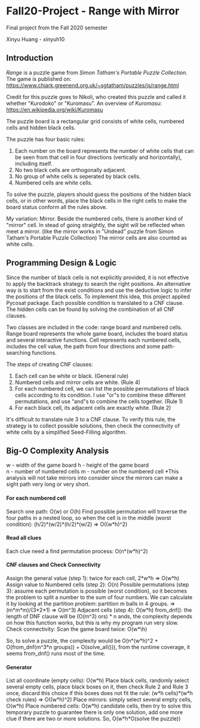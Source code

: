 # Fall20-Project -  Range with Mirror
Final project from the Fall 2020 semester

Xinyu Huang - xinyuh10

## Introduction
*Range* is a puzzle game from *Simon Tatham's Portable Puzzle Collection*. 
The game is published on: https://www.chiark.greenend.org.uk/~sgtatham/puzzles/js/range.html

Credit for this puzzle goes to Nikoli, who created this puzzle and called it whether "Kurodoko" or "Kuromasu". 
An overview of *Kuromasu*: https://en.wikipedia.org/wiki/Kuromasu

The puzzle board is a rectangular grid consists of white cells, numbered cells and hidden black cells.

The puzzle has four basic rules:
1. Each number on the board represents the number of white cells that can be seen from that cell in four directions (vertically and horizontally), including itself.
2. No two black cells are orthogonally adjacent.
3. No group of white cells is seperated by black cells.
4. Numbered cells are white cells.

To solve the puzzle, players should guess the positions of the hidden black cells, or in other words, place the black cells in the right cells to make the board status conform all the rules above.

My variation: Mirror.
Beside the numbered cells, there is another kind of "mirror" cell. In stead of going straightly, the sight will be reflected when meet a mirror. (like the mirror works in "Undead" puzzle from Simon Tatham's Portable Puzzle Collection) 
The mirror cells are also counted as white cells.

## Programming Design & Logic
Since the number of black cells is not explicitly provided, it is not effective to apply the backtrack strategy to search the right positions. An alternative way is to start from the exist conditions and use the deductive logic to infer the positions of the black cells. To implement this idea, this project applied Pycosat package. Each possible condition is translated to a CNF clause. The hidden cells can be found by solving the combination of all CNF clauses.

Two classes are included in the code: range board and numbered cells.
Range board represents the whole game board, includes the board status and several interactive functions.
Cell represents each numbered cells, includes the cell value, the path from four directions and some path-searching functions.

The steps of creating CNF clauses:
1. Each cell can be white or black. (General rule)
2. Numbered cells and mirror cells are white. (Rule 4)
3. For each numbered cell, we can list the possible permutations of black cells according to its condition. I use "or"s to combine these different permutations, and use "and"s to combine the cells together. (Rule 1)
4. For each black cell, its adjacent cells are exactly white. (Rule 2)

It's difficult to translate rule 3 to a CNF clause. To verify this rule, the strategy is to collect possible solutions, then check the connectivity of white cells by a simplified Seed-Filling algorithm.

## Big-O Complexity Analysis
w - width of the game board     h - height of the game board    
n - number of numbered cells    m - number on the numbered cell
\*This analysis will not take mirrors into consider since the mirrors can make a sight path very long or very short.

#### For each numbered cell
Search one path: O(w) or O(h)
Find possible permutation will traverse the four paths in a nested loop, so when the cell is in the middle (worst condition): 
(h/2)\*(w/2)\*(h/2)\*(w/2) => O((w\*h)^2)

#### Read all clues
Each clue need a find permutation process: O(n\*(w\*h)^2)

#### CNF clauses and Check Connectivity
Assign the general value (step 1): twice for each cell, 2\*w\*h => O(w\*h)
Assign value to Numbered cells (step 2): O(n)
Possible permutations (step 3): assume each permutation is possible (worst condition), so it becomes the problem to split a number to the sum of four numbers. We can calculate it by looking at the partition problem: partition m balls in 4 groups. => (m\*m\*m)/(3\*2\*1) => O(m^3)
Adjacent cells (step 4): O(w\*h)
from_dnf(): the length of DNF clause will be (O(m^3) ors) \* n ands, the complexity depends on how this function works, but this is why my program run very slow.
Check connectivity: Scan the game board twice: O(w*\h)

So, to solve a puzzle, the complexity would be O(n\*(w\*h)^2 + O(from_dnf(m^3\*n groups)) + O(solve_all())), from the runtime coverage, it seems from_dnf() runs most of the time.

#### Generator
List all coordinate (empty cells): O(w\*h)
Place black cells, randomly select several empty cells, place black boxes on it, then check Rule 2 and Rule 3 once, discard this choice if this boxes does not fit the rule: (w\*h cells)\*(w\*h check rules) => O((w\*h)^2)
Place mirrors: simply select several empty cells, O(w\*h)
Place numbered cells: O(w\*h) candidate cells, then try to solve this temporary puzzle to guarantee there is only one solution, add one more clue if there are two or more solutions. So, O(w\*h\*O(solve the puzzle))
